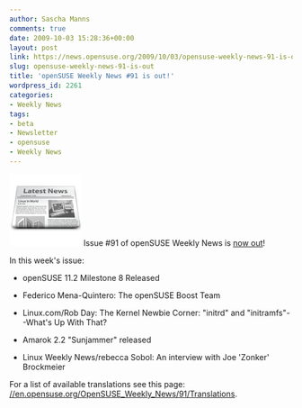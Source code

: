 ```yaml
---
author: Sascha Manns
comments: true
date: 2009-10-03 15:28:36+00:00
layout: post
link: https://news.opensuse.org/2009/10/03/opensuse-weekly-news-91-is-out/
slug: opensuse-weekly-news-91-is-out
title: 'openSUSE Weekly News #91 is out!'
wordpress_id: 2261
categories:
- Weekly News
tags:
- beta
- Newsletter
- opensuse
- Weekly News
---
```


![news](/wp-content/uploads/2007/11/knewsticker.png) Issue #91 of openSUSE Weekly News is [now out](//en.opensuse.org/OpenSUSE_Weekly_News/91)!

In this week's issue:




	
  * openSUSE 11.2 Milestone 8 Released

	
  * Federico Mena-Quintero: The openSUSE Boost Team

	
  * Linux.com/Rob Day: The Kernel Newbie Corner: "initrd" and "initramfs"--What's Up With That?

	
  * Amarok 2.2 "Sunjammer" released

	
  * Linux Weekly News/rebecca Sobol: An interview with Joe 'Zonker' Brockmeier



For a list of available translations see this page:
[//en.opensuse.org/OpenSUSE_Weekly_News/91/Translations](//en.opensuse.org/OpenSUSE_Weekly_News/91/Translations).
